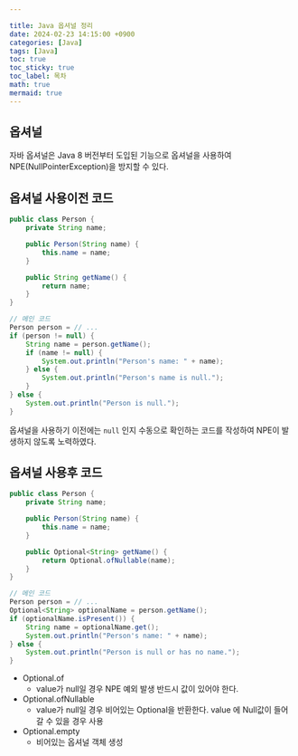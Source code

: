 ```yaml
---

title: Java 옵셔널 정리
date: 2024-02-23 14:15:00 +0900
categories: [Java]
tags: [Java]
toc: true
toc_sticky: true
toc_label: 목차
math: true
mermaid: true
---
```


## 옵셔널
자바 옵셔널은 Java 8 버전부터 도입된 기능으로 옵셔널을 사용하여 NPE(NullPointerException)을 방지할 수 있다.

## 옵셔널 사용이전 코드

```java
public class Person {
    private String name;

    public Person(String name) {
        this.name = name;
    }

    public String getName() {
        return name;
    }
}

// 메인 코드
Person person = // ...
if (person != null) {
    String name = person.getName();
    if (name != null) {
        System.out.println("Person's name: " + name);
    } else {
        System.out.println("Person's name is null.");
    }
} else {
    System.out.println("Person is null.");
}
```
옵셔널을 사용하기 이전에는 `null` 인지 수동으로 확인하는 코드를 작성하여 NPE이 발생하지 않도록 노력하였다.

## 옵셔널 사용후 코드
```java
public class Person {
    private String name;

    public Person(String name) {
        this.name = name;
    }

    public Optional<String> getName() {
        return Optional.ofNullable(name);
    }
}

// 메인 코드
Person person = // ...
Optional<String> optionalName = person.getName();
if (optionalName.isPresent()) {
    String name = optionalName.get();
    System.out.println("Person's name: " + name);
} else {
    System.out.println("Person is null or has no name.");
}
```

- Optional.of
  - value가 null일 경우 NPE 예외 발생 반드시 값이 있어야 한다.
- Optional.ofNullable
  - value가 null일 경우 비어있는 Optional을 반환한다. value 에 Null값이 들어갈 수 있을 경우 사용
- Optional.empty
  - 비어있는 옵셔널 객체 생성